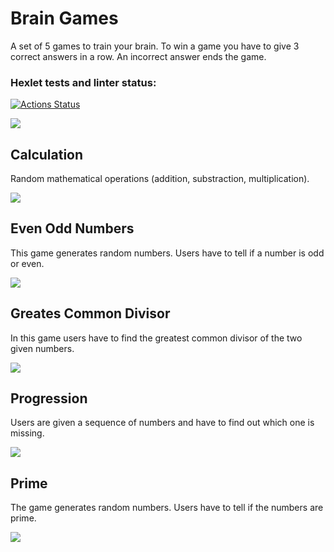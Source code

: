 # Brain Games
A set of 5 games to train your brain. To win a game you have to give 3 correct answers in a row. An incorrect answer ends the game.

### Hexlet tests and linter status:
[![Actions Status](https://github.com/user-9e/backend-project-44/workflows/hexlet-check/badge.svg)](https://github.com/user-9e/backend-project-44/actions)

<a href="https://codeclimate.com/github/user-9e/backend-project-44/maintainability"><img src="https://api.codeclimate.com/v1/badges/6d9e0f11e02ac71dd4b7/maintainability" /></a>

## Calculation
Random mathematical operations (addition, substraction, multiplication).

<a href="https://asciinema.org/a/94Ofqr9lUykMasrxWz9rmuO0b" target="_blank"><img src="https://asciinema.org/a/94Ofqr9lUykMasrxWz9rmuO0b.svg" /></a>

## Even Odd Numbers
This game generates random numbers. Users have to tell if a number is odd or even.

<a href="https://asciinema.org/a/8AHSAO2iiwRUxzvI8gP767wLL" target="_blank"><img src="https://asciinema.org/a/8AHSAO2iiwRUxzvI8gP767wLL.svg" /></a>

## Greates Common Divisor
In this game users have to find the greatest common divisor of the two given numbers.

<a href="https://asciinema.org/a/txzyGLYEzdNPvD7GuTdDZq8Zh" target="_blank"><img src="https://asciinema.org/a/txzyGLYEzdNPvD7GuTdDZq8Zh.svg" /></a>

## Progression
Users are given a sequence of numbers and have to find out which one is missing. 

<a href="https://asciinema.org/a/rXfj1NIPkgsd1z5Vr0eG2k1P4" target="_blank"><img src="https://asciinema.org/a/rXfj1NIPkgsd1z5Vr0eG2k1P4.svg" /></a>

## Prime
The game generates random numbers. Users have to tell if the numbers are prime.

<a href="https://asciinema.org/a/Re3sNZaF02xMwYhSfjDqzECsJ" target="_blank"><img src="https://asciinema.org/a/Re3sNZaF02xMwYhSfjDqzECsJ.svg" /></a>